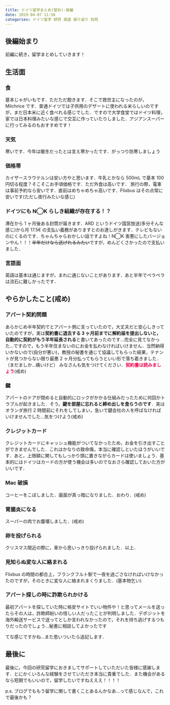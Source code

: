 ```yaml
---
title: ドイツ留学まとめ(堅め)-後編
date: 2019-04-07 11:58
categories: ドイツ留学 研究 英語 振り返り 知見
---
```


## 後編始まり

前編に続き，留学まとめしていきます！

## 生活面

### 食

基本じゃがいもです．ただただ飽きます．そこで救世主になったのが，Milchrice です．普通ドイツでは子供用のデザートに使われる米らしいのですが，まだ日本米に近く食べれる感じでした．ですので大学食堂ではドイツ料理，家では日本料理みたいな感じで交互に作っていたりしました．アジアンスーパーに行ってみるのもおすすめです！

### 天気

寒いです．今年は暖冬だったとは言え寒かったです．がっつり防寒しましょう

### 価格帯

カイザースラウテルンは安い方やと思います．牛乳とかなら 500mL で基本 100 円切る程度？そこそこお手頃価格です．ただ外食は高いです．
旅行の際，電車は事前予約なら安いです．直前はめちゃめちゃ高いです．Flixbus はその点常に安いです(ただし夜行みたいな感じ)

### ドイツにも N◯K らしき組織が存在する！？

滞在から 1 ヶ月後ある封筒が届きます．ARD というドイツ国営放送(多分そんな感じ)から月 17.5€ の支払い義務がありますとのお達しがきます．テレビもないのにくるのです．ちゃんちゃらおかしい話ですよね！N◯K 害悪にしたバージョンやん！！！~~半年だけなら逃げれるみたい~~ですが，めんどくさかったので支払いました．

### 言語面

英語は基本は通じますが，まれに通じないことがあります．あと半年でペラペラは流石に難しかったです．

## やらかしたこと(戒め)

### アパート契約問題

あらかじめ半年契約でとアパート側に言っていたので，大丈夫だと安心しきっていたのですが，実は**契約書に退去する 3 ヶ月前までに解約届を提出しないと，自動的に契約がもう半年延長される**と書いてあったのです…完全に見てなかった…ですので，もう半年住まないのにお金を払わなければいけません．当然納得いかないので(自分が悪い)，教授の秘書を通じて協議してもらった結果，テナントが見つからない限り最悪 2 ヶ月分払ってもらうといい形で落ち着きました．（まだましか…痛いけど）
みなさんも気をつけてください．<span style="font-weight: bold; color: #ec004c;">契約書は読みましょう</span>(戒め)

### 鍵

アパートのドアが閉めると自動的にロックがかかる仕組みだったために何回かトラブルが起きました．そう，**鍵を部屋に忘れると締め出しを食らうのです**．実はオランダ旅行 2 時間前にそれをしてしまい，急いで鍵会社の人を呼ばなければいけませんでした…気をつけよう(戒め)

### クレジットカード

クレジットカードにキャッシュ機能がついてなかったため，お金を引き出すことができませんでした．これはかなりの致命傷，本当に確認しといたほうがいいです．あと，上限額に関してもしっかり頭に置きながらカードは使いましょう．基本的にはドイツはカードの方が使う機会は多いのでなおさら確認しておいた方がいいです．

### Mac 破損

コーヒーをこぼしました．画面が真っ暗になりました．おわり．(戒め)

### 胃腸炎になる

スーパーの肉でお腹壊しました．(戒め)

### 卵を投げられる

クリスマス間近の際に，車から思いっきり投げられました．以上．

### 見知らぬ変な人に絡まれる

Flixbus の時間の都合上，フランクフルト駅で一夜を過ごさなければいけなかったのですが，そのときに変な人に絡まれまくりました．(基本物乞い)

### アパート探しの時に詐欺られかける

最初アパートを探していた時に格安サイトでいい物件や！と思ってメールを送ったらその人は，詐欺師紛いの怪しい人だったことが判明しました．デポジットを海外輸送サービスで送ってとしか言われなかったので，それを持ち逃げするつもりだったのでしょう…秘書に相談してよかったです

てな感じですかね…また思いついたら追記します．

## 最後に

最後に，今回の研究留学におきましてサポートしていただいた皆様に感謝します．とにかくいろんな経験をさせていただき本当に貴重でした．また機会があるなら短期でもいいので，留学したいですねえええ！！！！

p.s. ブログでももう留学に関して書くことあるんかなあ…って感じなんで，これで最後かも？
